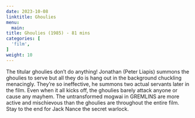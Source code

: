 ```yaml
---
date: 2023-10-08
linktitle: Ghoulies
menu:
  main:
title: Ghoulies (1985) - 81 mins
categories: [
  'film',
]
weight: 10
---
```


The titular ghoulies don’t do anything! Jonathan (Peter Liapis) summons the ghoulies to serve but all they do is hang out in the background chuckling menacingly. They’re so ineffective, he summons two actual servants later in the film. Even when it all kicks off, the ghoulies barely attack anyone or cause any mayhem. The untransformed mogwai in GREMLINS are more active and mischievous than the ghoulies are throughout the entire film. Stay to the end for Jack Nance the secret warlock.
